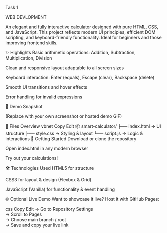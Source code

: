 Task 1 

WEB DEVLOPMENT 

An elegant and fully interactive calculator designed with pure HTML, CSS, and JavaScript. This project reflects modern UI principles, efficient DOM scripting, and keyboard-friendly functionality. Ideal for beginners and those improving frontend skills.

✨ Highlights
Basic arithmetic operations: Addition, Subtraction, Multiplication, Division

Clean and responsive layout adaptable to all screen sizes

Keyboard interaction: Enter (equals), Escape (clear), Backspace (delete)

Smooth UI transitions and hover effects

Error handling for invalid expressions

🧪 Demo Snapshot

(Replace with your own screenshot or hosted demo GIF)

📁 Files Overview
vbnet
Copy
Edit
📦 smart-calculator/
├── index.html   → UI structure
├── style.css    → Styling & layout
└── script.js    → Logic & interactions
🚀 Getting Started
Download or clone the repository

Open index.html in any modern browser

Try out your calculations!

🛠 Technologies Used
HTML5 for structure

CSS3 for layout & design (Flexbox & Grid)

JavaScript (Vanilla) for functionality & event handling

🌐 Optional Live Demo
Want to showcase it live? Host it with GitHub Pages:

css
Copy
Edit
→ Go to Repository Settings  
→ Scroll to Pages  
→ Choose main branch / root  
→ Save and copy your live link
